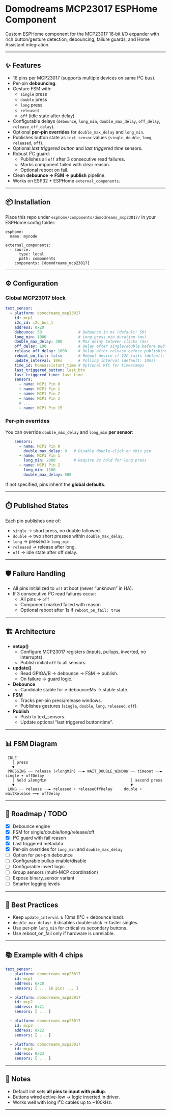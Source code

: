 # Domodreams MCP23017 ESPHome Component

Custom ESPHome component for the MCP23017 16‑bit I/O expander with rich button/gesture detection, debouncing, failure guards, and Home Assistant integration.

---

## ✨ Features

- 16 pins per MCP23017 (supports multiple devices on same I²C bus).
- Per‑pin **debouncing**.
- Gesture FSM with:
  - `single` press
  - `double` press
  - `long` press
  - `released`
  - `off` (idle state after delay)
- Configurable delays (`debounce`, `long_min`, `double_max_delay`, `off_delay`, `release_off_delay`).
- Optional **per‑pin overrides** for `double_max_delay` and `long_min`.
- Publishes button state as `text_sensor` values (`single`, `double`, `long`, `released`, `off`).
- Optional *last triggered button* and *last triggered time* sensors.
- Robust I²C guard:
  - Publishes all `off` after 3 consecutive read failures.
  - Marks component failed with clear reason.
  - Optional reboot on fail.
- Clean **debounce → FSM → publish** pipeline.
- Works on ESP32 + ESPHome `external_components`.

---

## 📦 Installation

Place this repo under `esphome/components/domodreams_mcp23017/` in your ESPHome config folder:

```
esphome:
  name: mynode

external_components:
  - source:
      type: local
      path: components
    components: [domodreams_mcp23017]
```

---

## ⚙️ Configuration

### Global MCP23017 block

```yaml
text_sensor:
  - platform: domodreams_mcp23017
    id: mcp1
    i2c_id: i2c_bus_1
    address: 0x20
    debounce: 50                # Debounce in ms (default: 50)
    long_min: 1000              # Long press min duration (ms)
    double_max_delay: 300       # Max delay between clicks (ms)
    off_delay: 100              # Delay after single/double before publishing "off"
    release_off_delay: 1000     # Delay after release before publishing "off"
    reboot_on_fail: false       # Reboot device if I2C fails (default: false)
    update_interval: 10ms       # Polling interval (default: 10ms)
    time_id: homeassistant_time # Optional RTC for timestamps
    last_triggered_button: last_btn
    last_triggered_time: last_time
    sensors:
      - name: MCP1 Pin 0
      - name: MCP1 Pin 1
      - name: MCP1 Pin 2
      - name: MCP1 Pin 3
      # ...
      - name: MCP1 Pin 15
```

### Per‑pin overrides

You can override `double_max_delay` and `long_min` **per sensor**:

```yaml
    sensors:
      - name: MCP1 Pin 0
        double_max_delay: 0   # Disable double-click on this pin
      - name: MCP1 Pin 1
        long_min: 2000        # Require 2s hold for long press
      - name: MCP1 Pin 2
        long_min: 1500
        double_max_delay: 500
```

If not specified, pins inherit the **global defaults**.

---

## ⏱️ Published States

Each pin publishes one of:

- `single` → short press, no double followed.
- `double` → two short presses within `double_max_delay`.
- `long` → pressed ≥ `long_min`.
- `released` → release after long.
- `off` → idle state after off delay.

---

## 🛡️ Failure Handling

- All pins initialized to `off` at boot (never “unknown” in HA).
- If 3 consecutive I²C read failures occur:
  - All pins → `off`
  - Component marked failed with reason
  - Optional reboot after 1s if `reboot_on_fail: true`

---

## 🏗️ Architecture

- **setup()**
  - Configure MCP23017 registers (inputs, pullups, inverted, no interrupts).
  - Publish initial `off` to all sensors.
- **update()**
  - Read GPIOA/B → debounce → FSM → publish.
  - On failure → guard logic.
- **Debounce**
  - Candidate stable for ≥ debounceMs → stable state.
- **FSM**
  - Tracks per‑pin press/release windows.
  - Publishes gestures (`single`, `double`, `long`, `released`, `off`).
- **Publish**
  - Push to text_sensors.
  - Update optional “last triggered button/time”.

---

## 📊 FSM Diagram

```
 IDLE
   │ press
   ▼
 PRESSING ── release (<longMin) ──► WAIT_DOUBLE_WINDOW ── timeout ──► single + offDelay
   │ hold ≥longMin                                     │ second press
   ▼                                                   ▼
 LONG ── release ──► released + releaseOffDelay     double + waitRelease ──► offDelay
```

---

## 🚀 Roadmap / TODO

- [x] Debounce engine
- [x] FSM for single/double/long/release/off
- [x] I²C guard with fail reason
- [x] Last triggered metadata
- [x] Per‑pin overrides for `long_min` and `double_max_delay`
- [ ] Option for per‑pin debounce
- [ ] Configurable pullup enable/disable
- [ ] Configurable invert logic
- [ ] Group sensors (multi-MCP coordination)
- [ ] Expose binary_sensor variant
- [ ] Smarter logging levels

---

## 🧠 Best Practices

- Keep `update_interval` ≥ 10ms (I²C + debounce load).
- `double_max_delay: 0` disables double-click → faster singles.
- Use per‑pin `long_min` for critical vs secondary buttons.
- Use reboot_on_fail only if hardware is unreliable.

---

## 📚 Example with 4 chips

```yaml
text_sensor:
  - platform: domodreams_mcp23017
    id: mcp1
    address: 0x20
    sensors: [ ... 16 pins ... ]

  - platform: domodreams_mcp23017
    id: mcp2
    address: 0x21
    sensors: [ ... ]

  - platform: domodreams_mcp23017
    id: mcp3
    address: 0x22
    sensors: [ ... ]

  - platform: domodreams_mcp23017
    id: mcp4
    address: 0x23
    sensors: [ ... ]
```

---

## 📌 Notes

- Default init sets **all pins to input with pullup**.
- Buttons wired active-low → logic inverted in driver.
- Works well with long I²C cables up to ~100kHz.

---
